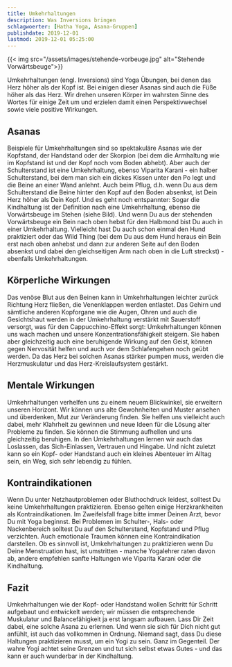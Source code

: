 ```yaml
---
title: Umkehrhaltungen
description: Was Inversions bringen
schlagwoerter: [Hatha Yoga, Asana-Gruppen]
publishdate: 2019-12-01
lastmod: 2019-12-01 05:25:00
---
```


{{< img src="/assets/images/stehende-vorbeuge.jpg" alt="Stehende Vorwärtsbeuge">}}

Umkehrhaltungen (engl. Inversions) sind Yoga Übungen, bei denen das Herz höher als der Kopf ist. Bei einigen dieser Asanas sind auch die Füße höher als das Herz. Wir drehen unseren Körper im wahrsten Sinne des Wortes für einige Zeit um und erzielen damit einen Perspektivwechsel sowie viele positive Wirkungen.


## Asanas

Beispiele für Umkehrhaltungen sind so spektakuläre Asanas wie der Kopfstand, der Handstand oder der Skorpion (bei dem die Armhaltung wie im Kopfstand ist und der Kopf noch vom Boden abhebt). Aber auch der Schulterstand ist eine Umkehrhaltung, ebenso Viparita Karani - ein halber Schulterstand, bei dem man sich ein dickes Kissen unter den Po legt und die Beine an einer Wand anlehnt. Auch beim Pflug, d.h. wenn Du aus dem Schulterstand die Beine hinter den Kopf auf den Boden absenkst, ist Dein Herz höher als Dein Kopf. Und es geht noch entspannter: Sogar die Kindhaltung ist der Definition nach eine Umkehrhaltung, ebenso die Vorwärtsbeuge im Stehen (siehe Bild). Und wenn Du aus der stehenden Vorwärtsbeuge ein Bein nach oben hebst für den Halbmond bist Du auch in einer Umkehrhaltung. Vielleicht hast Du auch schon einmal den Hund praktiziert oder das Wild Thing (bei dem Du aus dem Hund heraus ein Bein erst nach oben anhebst und dann zur anderen Seite auf den Boden absenkst und dabei den gleichseitigen Arm nach oben in die Luft streckst) - ebenfalls Umkehrhaltungen. 


## Körperliche Wirkungen

Das venöse Blut aus den Beinen kann in Umkehrhaltungen leichter zurück Richtung Herz fließen, die Venenklappen werden entlastet. Das Gehirn und sämtliche anderen Kopforgane wie die Augen, Ohren und auch die Gesichtshaut werden in der Umkehrhaltung verstärkt mit Sauerstoff versorgt, was für den Cappucchino-Effekt sorgt: Umkehrhaltungen können uns wach machen und unsere Konzentrationsfähigkeit steigern. Sie haben aber gleichzeitig auch eine beruhigende Wirkung auf den Geist, können gegen Nervosität helfen und auch vor dem Schlafengehen noch geübt werden. Da das Herz bei solchen Asanas stärker pumpen muss, werden die Herzmuskulatur und das Herz-Kreislaufsystem gestärkt.


## Mentale Wirkungen

Umkehrhaltungen verhelfen uns zu einem neuem Blickwinkel, sie erweitern unseren Horizont. Wir können uns alte Gewohnheiten und Muster ansehen und überdenken, Mut zur Veränderung finden. Sie helfen uns vielleicht auch dabei, mehr Klahrheit zu gewinnen und neue Ideen für die Lösung alter Probleme zu finden. Sie können die Stimmung aufhellen und uns gleichzeitig beruhigen. In den Umkehrhaltungen lernen wir auch das Loslassen, das Sich-Einlassen, Vertrauen und Hingabe. Und nicht zuletzt kann so ein Kopf- oder Handstand auch ein kleines Abenteuer im Alltag sein, ein Weg, sich sehr lebendig zu fühlen.


## Kontraindikationen

Wenn Du unter Netzhautproblemen  oder Bluthochdruck leidest, solltest Du keine Umkehrhaltungen praktizieren. Ebenso gelten einige Herzkrankheiten als Kontraindikationen. Im Zweifelsfall frage bitte immer Deinen Arzt, bevor Du mit Yoga beginnst. Bei Problemen im Schulter-, Hals- oder Nackenbereich solltest Du auf den Schulterstand, Kopfstand und Pflug verzichten. Auch emotionale Traumen können eine Kontraindikation darstellen. Ob es sinnvoll ist, Umkehrhaltungen zu praktizieren wenn Du Deine Menstruation hast, ist umstritten - manche Yogalehrer raten davon ab, andere empfehlen sanfte Haltungen wie Viparita Karani oder die Kindhaltung.


## Fazit

Umkehrhaltungen wie der Kopf- oder Handstand wollen Schritt für Schritt aufgebaut und entwickelt werden; wir müssen die entsprechende Muskulatur und Balancefähigkeit ja erst langsam aufbauen. Lass Dir Zeit dabei, eine solche Asana zu erlernen. Und wenn sie sich für Dich nicht gut anfühlt, ist auch das vollkommen in Ordnung. Niemand sagt, dass Du diese Haltungen praktizieren musst, um ein Yogi zu sein. Ganz im Gegenteil. Der wahre Yogi achtet seine Grenzen und tut sich selbst etwas Gutes - und das kann er auch wunderbar in der Kindhaltung. 